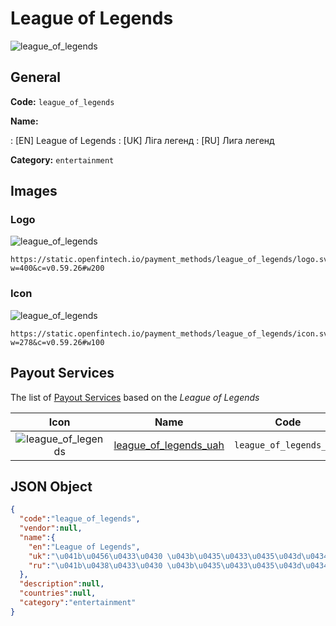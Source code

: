 
# League of Legends 
![league_of_legends](https://static.openfintech.io/payment_methods/league_of_legends/logo.svg?w=400&c=v0.59.26#w200)  

## General 
**Code:** `league_of_legends` 
 
**Name:** 
 
:	[EN] League of Legends 
:	[UK] Ліга легенд 
:	[RU] Лига легенд 
 
**Category:** `entertainment` 
 

## Images 

### Logo 
![league_of_legends](https://static.openfintech.io/payment_methods/league_of_legends/logo.svg?w=400&c=v0.59.26#w200)  

```
https://static.openfintech.io/payment_methods/league_of_legends/logo.svg?w=400&c=v0.59.26#w200
```  

### Icon 
![league_of_legends](https://static.openfintech.io/payment_methods/league_of_legends/icon.svg?w=278&c=v0.59.26#w100)  

```
https://static.openfintech.io/payment_methods/league_of_legends/icon.svg?w=278&c=v0.59.26#w100
```  

## Payout Services 
 
The list of [Payout Services](/payout-services/) based on the _League of Legends_ 

|Icon|Name|Code| 
|:---:|:---:|:---:| 
|![league_of_legends](https://static.openfintech.io/payout_methods/league_of_legends/icon.png?w=278&c=v0.59.26#w40) |[league_of_legends_uah](/payout-services/league_of_legends_uah/)|`league_of_legends_uah`| 
 

## JSON Object 

```json
{
  "code":"league_of_legends",
  "vendor":null,
  "name":{
    "en":"League of Legends",
    "uk":"\u041b\u0456\u0433\u0430 \u043b\u0435\u0433\u0435\u043d\u0434",
    "ru":"\u041b\u0438\u0433\u0430 \u043b\u0435\u0433\u0435\u043d\u0434"
  },
  "description":null,
  "countries":null,
  "category":"entertainment"
}
```  
